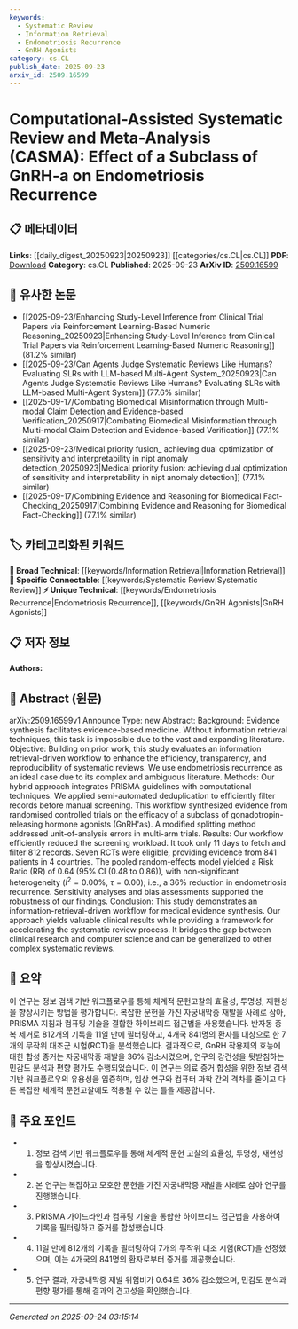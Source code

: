 ```yaml
---
keywords:
  - Systematic Review
  - Information Retrieval
  - Endometriosis Recurrence
  - GnRH Agonists
category: cs.CL
publish_date: 2025-09-23
arxiv_id: 2509.16599
---
```


<!-- KEYWORD_LINKING_METADATA:
{
  "processed_timestamp": "2025-09-24T03:15:14.162818",
  "vocabulary_version": "1.0",
  "selected_keywords": [
    "Systematic Review",
    "Information Retrieval",
    "Endometriosis Recurrence",
    "GnRH Agonists"
  ],
  "rejected_keywords": [],
  "similarity_scores": {
    "Systematic Review": 0.8,
    "Information Retrieval": 0.78,
    "Endometriosis Recurrence": 0.82,
    "GnRH Agonists": 0.79
  },
  "extraction_method": "AI_prompt_based",
  "budget_applied": true,
  "candidates_json": {
    "candidates": [
      {
        "surface": "systematic review",
        "canonical": "Systematic Review",
        "aliases": [
          "evidence synthesis",
          "review process"
        ],
        "category": "specific_connectable",
        "rationale": "Systematic reviews are a cornerstone of evidence-based medicine and connect to various research methodologies.",
        "novelty_score": 0.45,
        "connectivity_score": 0.88,
        "specificity_score": 0.7,
        "link_intent_score": 0.8
      },
      {
        "surface": "information retrieval",
        "canonical": "Information Retrieval",
        "aliases": [
          "data retrieval",
          "literature search"
        ],
        "category": "broad_technical",
        "rationale": "Information retrieval is crucial for processing large datasets, linking to computational methods in research.",
        "novelty_score": 0.4,
        "connectivity_score": 0.85,
        "specificity_score": 0.65,
        "link_intent_score": 0.78
      },
      {
        "surface": "endometriosis recurrence",
        "canonical": "Endometriosis Recurrence",
        "aliases": [
          "disease recurrence",
          "endometriosis relapse"
        ],
        "category": "unique_technical",
        "rationale": "This specific medical condition is central to the study and connects clinical findings with computational methods.",
        "novelty_score": 0.75,
        "connectivity_score": 0.6,
        "specificity_score": 0.85,
        "link_intent_score": 0.82
      },
      {
        "surface": "gonadotropin-releasing hormone agonists",
        "canonical": "GnRH Agonists",
        "aliases": [
          "GnRH-a",
          "hormone therapy"
        ],
        "category": "unique_technical",
        "rationale": "GnRH agonists are a key treatment in the study, linking pharmacological interventions with clinical outcomes.",
        "novelty_score": 0.7,
        "connectivity_score": 0.65,
        "specificity_score": 0.8,
        "link_intent_score": 0.79
      }
    ],
    "ban_list_suggestions": [
      "workflow",
      "method"
    ]
  },
  "decisions": [
    {
      "candidate_surface": "systematic review",
      "resolved_canonical": "Systematic Review",
      "decision": "linked",
      "scores": {
        "novelty": 0.45,
        "connectivity": 0.88,
        "specificity": 0.7,
        "link_intent": 0.8
      }
    },
    {
      "candidate_surface": "information retrieval",
      "resolved_canonical": "Information Retrieval",
      "decision": "linked",
      "scores": {
        "novelty": 0.4,
        "connectivity": 0.85,
        "specificity": 0.65,
        "link_intent": 0.78
      }
    },
    {
      "candidate_surface": "endometriosis recurrence",
      "resolved_canonical": "Endometriosis Recurrence",
      "decision": "linked",
      "scores": {
        "novelty": 0.75,
        "connectivity": 0.6,
        "specificity": 0.85,
        "link_intent": 0.82
      }
    },
    {
      "candidate_surface": "gonadotropin-releasing hormone agonists",
      "resolved_canonical": "GnRH Agonists",
      "decision": "linked",
      "scores": {
        "novelty": 0.7,
        "connectivity": 0.65,
        "specificity": 0.8,
        "link_intent": 0.79
      }
    }
  ]
}
-->

# Computational-Assisted Systematic Review and Meta-Analysis (CASMA): Effect of a Subclass of GnRH-a on Endometriosis Recurrence

## 📋 메타데이터

**Links**: [[daily_digest_20250923|20250923]] [[categories/cs.CL|cs.CL]]
**PDF**: [Download](https://arxiv.org/pdf/2509.16599.pdf)
**Category**: cs.CL
**Published**: 2025-09-23
**ArXiv ID**: [2509.16599](https://arxiv.org/abs/2509.16599)

## 🔗 유사한 논문
- [[2025-09-23/Enhancing Study-Level Inference from Clinical Trial Papers via Reinforcement Learning-Based Numeric Reasoning_20250923|Enhancing Study-Level Inference from Clinical Trial Papers via Reinforcement Learning-Based Numeric Reasoning]] (81.2% similar)
- [[2025-09-23/Can Agents Judge Systematic Reviews Like Humans? Evaluating SLRs with LLM-based Multi-Agent System_20250923|Can Agents Judge Systematic Reviews Like Humans? Evaluating SLRs with LLM-based Multi-Agent System]] (77.6% similar)
- [[2025-09-17/Combating Biomedical Misinformation through Multi-modal Claim Detection and Evidence-based Verification_20250917|Combating Biomedical Misinformation through Multi-modal Claim Detection and Evidence-based Verification]] (77.1% similar)
- [[2025-09-23/Medical priority fusion_ achieving dual optimization of sensitivity and interpretability in nipt anomaly detection_20250923|Medical priority fusion: achieving dual optimization of sensitivity and interpretability in nipt anomaly detection]] (77.1% similar)
- [[2025-09-17/Combining Evidence and Reasoning for Biomedical Fact-Checking_20250917|Combining Evidence and Reasoning for Biomedical Fact-Checking]] (77.1% similar)

## 🏷️ 카테고리화된 키워드
**🧠 Broad Technical**: [[keywords/Information Retrieval|Information Retrieval]]
**🔗 Specific Connectable**: [[keywords/Systematic Review|Systematic Review]]
**⚡ Unique Technical**: [[keywords/Endometriosis Recurrence|Endometriosis Recurrence]], [[keywords/GnRH Agonists|GnRH Agonists]]

## 📋 저자 정보

**Authors:** 

## 📄 Abstract (원문)

arXiv:2509.16599v1 Announce Type: new 
Abstract: Background: Evidence synthesis facilitates evidence-based medicine. Without information retrieval techniques, this task is impossible due to the vast and expanding literature. Objective: Building on prior work, this study evaluates an information retrieval-driven workflow to enhance the efficiency, transparency, and reproducibility of systematic reviews. We use endometriosis recurrence as an ideal case due to its complex and ambiguous literature. Methods: Our hybrid approach integrates PRISMA guidelines with computational techniques. We applied semi-automated deduplication to efficiently filter records before manual screening. This workflow synthesized evidence from randomised controlled trials on the efficacy of a subclass of gonadotropin-releasing hormone agonists (GnRH'as). A modified splitting method addressed unit-of-analysis errors in multi-arm trials. Results: Our workflow efficiently reduced the screening workload. It took only 11 days to fetch and filter 812 records. Seven RCTs were eligible, providing evidence from 841 patients in 4 countries. The pooled random-effects model yielded a Risk Ratio (RR) of 0.64 (95% CI (0.48 to 0.86)), with non-significant heterogeneity ($I^2=0.00\%$, $\tau=0.00$); i.e., a 36% reduction in endometriosis recurrence. Sensitivity analyses and bias assessments supported the robustness of our findings. Conclusion: This study demonstrates an information-retrieval-driven workflow for medical evidence synthesis. Our approach yields valuable clinical results while providing a framework for accelerating the systematic review process. It bridges the gap between clinical research and computer science and can be generalized to other complex systematic reviews.

## 📝 요약

이 연구는 정보 검색 기반 워크플로우를 통해 체계적 문헌고찰의 효율성, 투명성, 재현성을 향상시키는 방법을 평가합니다. 복잡한 문헌을 가진 자궁내막증 재발을 사례로 삼아, PRISMA 지침과 컴퓨팅 기술을 결합한 하이브리드 접근법을 사용했습니다. 반자동 중복 제거로 812개의 기록을 11일 만에 필터링하고, 4개국 841명의 환자를 대상으로 한 7개의 무작위 대조군 시험(RCT)을 분석했습니다. 결과적으로, GnRH 작용제의 효능에 대한 합성 증거는 자궁내막증 재발을 36% 감소시켰으며, 연구의 강건성을 뒷받침하는 민감도 분석과 편향 평가도 수행되었습니다. 이 연구는 의료 증거 합성을 위한 정보 검색 기반 워크플로우의 유용성을 입증하며, 임상 연구와 컴퓨터 과학 간의 격차를 줄이고 다른 복잡한 체계적 문헌고찰에도 적용될 수 있는 틀을 제공합니다.

## 🎯 주요 포인트

- 1. 정보 검색 기반 워크플로우를 통해 체계적 문헌 고찰의 효율성, 투명성, 재현성을 향상시켰습니다.
- 2. 본 연구는 복잡하고 모호한 문헌을 가진 자궁내막증 재발을 사례로 삼아 연구를 진행했습니다.
- 3. PRISMA 가이드라인과 컴퓨팅 기술을 통합한 하이브리드 접근법을 사용하여 기록을 필터링하고 증거를 합성했습니다.
- 4. 11일 만에 812개의 기록을 필터링하여 7개의 무작위 대조 시험(RCT)을 선정했으며, 이는 4개국의 841명의 환자로부터 증거를 제공했습니다.
- 5. 연구 결과, 자궁내막증 재발 위험비가 0.64로 36% 감소했으며, 민감도 분석과 편향 평가를 통해 결과의 견고성을 확인했습니다.


---

*Generated on 2025-09-24 03:15:14*